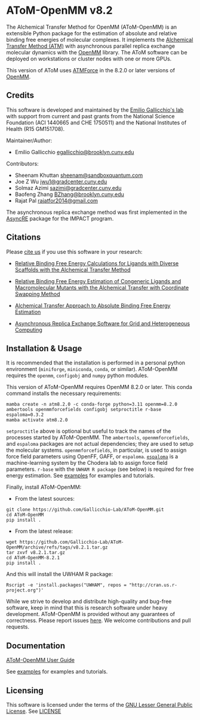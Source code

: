 AToM-OpenMM v8.2
====================

The Alchemical Transfer Method for OpenMM (AToM-OpenMM) is an extensible Python package for the estimation of absolute and relative binding free energies of molecular complexes. It implements the [Alchemical Transfer Method (ATM)](https://pubs.acs.org/doi/10.1021/acs.jcim.1c01129) with  asynchronous parallel replica exchange molecular dynamics with the [OpenMM](https://github.com/openmm) library. The AToM software can be deployed on workstations or cluster nodes with one or more GPUs.

This version of AToM uses [ATMForce](https://github.com/openmm/openmm/pull/4110) in the 8.2.0 or later versions of [OpenMM](https://github.com/openmm/openmm). 

Credits
-------

This software is developed and maintained by the [Emilio Gallicchio's lab](http://www.compmolbiophysbc.org) with support from current and past grants from the National Science Foundation (ACI 1440665 and CHE 1750511) and the National Institutes of Health (R15 GM151708).

Maintainer/Author:

- Emilio Gallicchio <egallicchio@brooklyn.cuny.edu>

Contributors:

- Sheenam Khuttan <sheenam@sandboxquantum.com>
- Joe Z Wu <jwu1@gradcenter.cuny.edu>
- Solmaz Azimi <sazimi@gradcenter.cuny.edu>
- Baofeng Zhang <BZhang@brooklyn.cuny.edu>
- Rajat Pal <rajatfor2014@gmail.com>

The asynchronous replica exchange method was first implemented in the [AsyncRE](https://github.com/ComputationalBiophysicsCollaborative/AsyncRE) package for the IMPACT program.

Citations
---------

Please [cite us](http://www.compmolbiophysbc.org/publications) if you use this software in your research:

- [Relative Binding Free Energy Calculations for Ligands with Diverse Scaffolds with the Alchemical Transfer Method](https://pubs.acs.org/doi/10.1021/acs.jcim.1c01129)

- [Relative Binding Free Energy Estimation of Congeneric Ligands and Macromolecular Mutants with the Alchemical Transfer with Coordinate Swapping Method](https://arxiv.org/abs/2412.19971)

- [Alchemical Transfer Approach to Absolute Binding Free Energy Estimation](https://pubs.acs.org/doi/10.1021/acs.jctc.1c00266)

- [Asynchronous Replica Exchange Software for Grid and Heterogeneous Computing](http://www.compmolbiophysbc.org/publications#asyncre_software_2015)

Installation & Usage
--------------------

It is recommended that the installation is performed in a personal python environment (`miniforge`, `miniconda`, `conda`, or similar). AToM-OpenMM requires the `openmm`, `configobj` and `numpy` python modules. 

This version of AToM-OpenMM requires OpenMM 8.2.0 or later. This conda command installs the necessary requirements:
```
mamba create -n atm8.2.0 -c conda-forge python=3.11 openmm=8.2.0 ambertools openmmforcefields configobj setproctitle r-base espaloma=0.3.2 
mamba activate atm8.2.0
```
`setproctitle` above is optional but useful to track the names of the processes started by AToM-OpenMM. The `ambertools`, `openmmforcefields`, and `espaloma` packages are not actual dependencies; they are used to setup the molecular systems. `openmmforcefields`, in particular, is used to assign force field parameters using OpenFF, GAFF, or `espaloma`. [`espaloma`](https://github.com/choderalab/espaloma) is a machine-learning system by the Chodera lab to assign force field parameters.  `r-base` with the `UWHAM R package` (see below) is required for free energy estimation. See [examples](examples/) for examples and tutorials.

Finally, install AToM-OpenMM:

- From the latest sources:
```
git clone https://github.com/Gallicchio-Lab/AToM-OpenMM.git
cd AToM-OpenMM
pip install .
```

- From the latest release:
```
wget https://github.com/Gallicchio-Lab/AToM-OpenMM/archive/refs/tags/v8.2.1.tar.gz
tar zxvf v8.2.1.tar.gz
cd AToM-OpenMM-8.2.1
pip install .
```

And this will install the UWHAM R package:
```
Rscript -e 'install.packages("UWHAM", repos = "http://cran.us.r-project.org")' 
```

While we strive to develop and distribute high-quality and bug-free software, keep in mind that this is research software under heavy development. AToM-OpenMM is provided without any guarantees of correctness. Please report issues [here](https://github.com/Gallicchio-Lab/AToM-OpenMM/issues). We welcome contributions and pull requests.

Documentation
-------------

[AToM-OpenMM User Guide](https://www.compmolbiophysbc.org/atom-openmm)

See [examples](examples/) for examples and tutorials.

Licensing
---------

 This software is licensed under the terms of the [GNU Lesser General Public License](https://opensource.org/license/lgpl-3-0). See [LICENSE](LICENSE)
